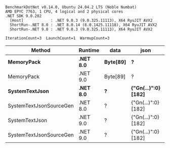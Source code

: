 ```

BenchmarkDotNet v0.14.0, Ubuntu 24.04.2 LTS (Noble Numbat)
AMD EPYC 7763, 1 CPU, 4 logical and 2 physical cores
.NET SDK 9.0.202
  [Host]            : .NET 9.0.3 (9.0.325.11113), X64 RyuJIT AVX2
  ShortRun-.NET 8.0 : .NET 8.0.14 (8.0.1425.11118), X64 RyuJIT AVX2
  ShortRun-.NET 9.0 : .NET 9.0.3 (9.0.325.11113), X64 RyuJIT AVX2

IterationCount=3  LaunchCount=1  WarmupCount=3  

```
| Method                  | Runtime  | data     | json                | Mean      | Error     | StdDev   | Min       | Max       | Gen0   | Allocated |
|------------------------ |--------- |--------- |-------------------- |----------:|----------:|---------:|----------:|----------:|-------:|----------:|
| **MemoryPack**              | **.NET 8.0** | **Byte[89]** | **?**                   |  **49.26 ns** |  **2.576 ns** | **0.141 ns** |  **49.11 ns** |  **49.39 ns** | **0.0062** |     **104 B** |
| MemoryPack              | .NET 9.0 | Byte[89] | ?                   |  47.97 ns | 11.575 ns | 0.634 ns |  47.58 ns |  48.71 ns | 0.0062 |     104 B |
| **SystemTextJson**          | **.NET 8.0** | **?**        | **{&quot;Gn(...)&quot;:0} [182]** | **991.18 ns** | **28.171 ns** | **1.544 ns** | **989.50 ns** | **992.54 ns** | **0.0057** |     **104 B** |
| SystemTextJsonSourceGen | .NET 8.0 | ?        | {&quot;Gn(...)&quot;:0} [182] | 962.65 ns | 86.418 ns | 4.737 ns | 957.29 ns | 966.27 ns | 0.0057 |     104 B |
| SystemTextJson          | .NET 9.0 | ?        | {&quot;Gn(...)&quot;:0} [182] | 959.56 ns | 76.161 ns | 4.175 ns | 956.79 ns | 964.36 ns | 0.0057 |     104 B |
| SystemTextJsonSourceGen | .NET 9.0 | ?        | {&quot;Gn(...)&quot;:0} [182] | 931.50 ns | 25.887 ns | 1.419 ns | 930.24 ns | 933.04 ns | 0.0057 |     104 B |
